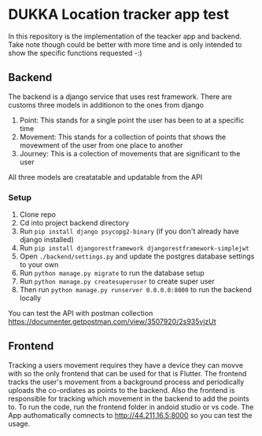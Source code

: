 # DUKKA Location tracker app test

In this repository is the implementation of the teacker app and backend. Take note though could be better with more time and is only intended to show the specific functions requested -:)

## Backend

The backend is a django service that uses rest framework. There are customs three models in additionon to the ones from django

1. Point: This stands for a single point the user has been to at a specific time
2. Movement: This stands for a collection of points that shows the movewment of the user from one place to another
3. Journey: This is a colection of movements that are significant to the user

All three models are creatatable and updatable from the API

### Setup

1. Clone repo
2. Cd into project backend directory
3. Run `pip install django psycopg2-binary` (if you don't already have django installed)
4. Run `pip install djangorestframework djangorestframework-simplejwt`
5. Open `./backend/settings.py` and update the postgres database settings to your own
6. Run `python manage.py migrate` to run the database setup
7. Run `python manage.py createsuperuser` to create super user
8. Then run `python manage.py runserver 0.0.0.0:8000` to run the backend locally

You can test the API with postman collection https://documenter.getpostman.com/view/3507920/2s935vjzUt

## Frontend

Tracking a users movement requires they have a device they can movve with so the only frontend that can be used for that is Flutter. The frontend tracks the user's movement from a background process and periodically uploads the co-ordiates as points to the backend. Also the frontend is responsible for tracking which movement in the backend to add the points to. To run the code, run the frontend folder in andoid studio or vs code. The App authomatically comnects to http://44.211.16.5:8000 so you can test the usage.
